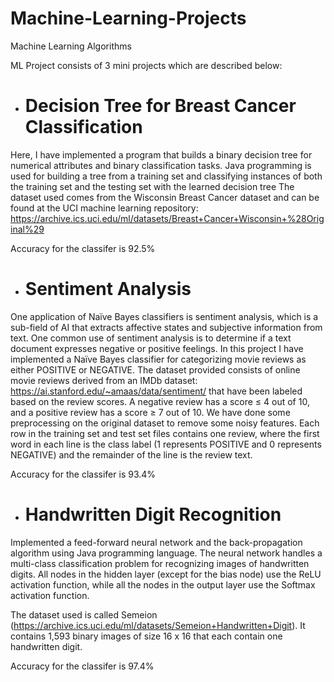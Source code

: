 # Machine-Learning-Projects
Machine Learning Algorithms 

ML Project consists of 3 mini projects which are described below:

* # Decision Tree for Breast Cancer Classification
Here, I have implemented a program that builds a binary decision tree for numerical attributes and binary classification tasks. Java programming is used for building a tree from a training set and classifying instances of both the training set and the testing set with the learned decision tree
The dataset used comes from the Wisconsin Breast Cancer dataset and can be found at the UCI machine learning repository: https://archive.ics.uci.edu/ml/datasets/Breast+Cancer+Wisconsin+%28Original%29

Accuracy for the classifer is 92.5%

* # Sentiment Analysis

One application of Naïve Bayes classifiers is sentiment analysis, which is a sub-field of AI that extracts affective states and subjective information from text. One common use of sentiment analysis is to determine if a text document expresses negative or positive feelings. In this project I have implemented a Naïve Bayes classifier for categorizing movie reviews as either POSITIVE or NEGATIVE. The dataset provided consists of online movie reviews derived from an IMDb dataset: https://ai.stanford.edu/~amaas/data/sentiment/ that have been labeled based on the review scores. A negative review has a score ≤ 4 out of 10, and a positive review has a score ≥ 7 out of 10. We have done some preprocessing on the original dataset to remove some noisy features. Each row in the training set and test set files contains one review, where the first word in each line is the class label (1 represents POSITIVE and 0 represents NEGATIVE) and the remainder of the line is the review text.

Accuracy for the classifer is 93.4%

* # Handwritten Digit Recognition

Implemented a feed-forward neural network and the back-propagation algorithm using Java programming language. The neural network handles a multi-class classification problem for recognizing images of handwritten digits. All nodes in the hidden layer (except for the bias node) use the ReLU activation function, while all the nodes in the output layer use the Softmax activation function.

The dataset used is called Semeion (https://archive.ics.uci.edu/ml/datasets/Semeion+Handwritten+Digit). It contains 1,593 binary images of size 16 x 16 that each contain one handwritten digit.

Accuracy for the classifer is 97.4%
